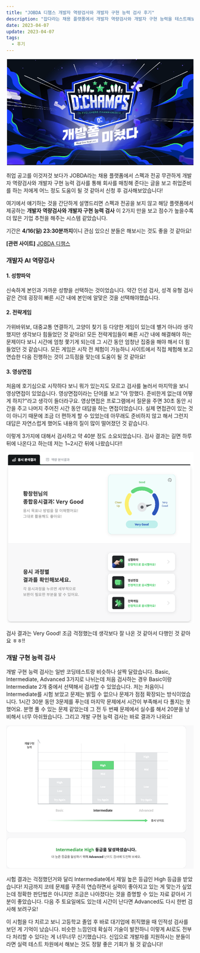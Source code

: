 ```yaml
---
title: "JOBDA 디챔스 개발자 역량검사와 개발자 구현 능력 검사 후기"
description: "잡다라는 채용 플랫폼에서 개발자 역량검사와 개발자 구현 능력을 테스트해보고 검사에 대한 후기를 남긴 글입니다."
date: 2023-04-07
update: 2023-04-07
tags:
  - 후기
---
```



![잡다{"originWidth":740,"originHeight":418,"style":"alignCenter"}](image.png)

취업 공고를 이것저것 보다가 JOBDA라는 채용 플랫폼에서 스펙과 전공 무관하게 개발자 역량검사와 개발자 구현 능력 검사를 통해 회사를 매칭해 준다는 글을 보고 취업준비를 하는 저에게 어느 정도 도움이 될 것 같아서 신청 후 검사해보았습니다!

여기에서 얘기하는 것을 간단하게 설명드리면 스펙과 전공을 보지 않고 해당 플랫폼에서 제공하는 **개발자 역량검사와 개발자 구현 능력 검사** 이 2가지 만을 보고 점수가 높을수록 더 많은 기업 추천을 해주는 시스템 같았습니다.

기간은 **4/16(일) 23:30분까지**이니 관심 있으신 분들은 해보시는 것도 좋을 것 같아요!

**\[관련 사이트\]**
[JOBDA 디챔스](https://www.jobda.im/position/2251/jd "잡다 디챔스")


### **개발자 AI 역량검사**

#### **1\. 성향파악**

신속하게 본인과 가까운 성향을 선택하는 것이었습니다. 
약간 인성 검사, 성격 유형 검사 같은 건데 굉장히 빠른 시간 내에 본인에 알맞은 것을 선택해야했습니다.

#### **2\. 전략게임**

가위바위보, 대중교통 연결하기, 고양이 찾기 등 다양한 게임이 있는데 별거 아니라 생각했지만 생각보다 힘들었던 것 같아요! 모든 전략게임들이 빠른 시간 내에 해결해야 하는 문제이다 보니 시간에 엄청 쫓기게 되는데 그 시간 동안 엄청난 집중을 해야 해서 더 힘들었던 것 같습니다. 모든 게임은 시작 전 체험이 가능하니 사이트에서 직접 체험해 보고 연습한 다음 진행하는 것이 고득점을 맞는데 도움이 될 것 같아요!

#### **3\. 영상면접**

처음에 호기심으로 시작하다 보니 뭐가 있는지도 모르고 검사를 눌러서 마지막을 보니 영상면접이 있었습니다. 영상면접이라는 단어를 보고 "아 망했다. 준비한게 없는데 어떻게 하지?"라고 생각이 들더라구요. 영상면접은 프로그램에서 질문을 주면 30초 동안 시간을 주고 나머지 주어진 시간 동안 대답을 하는 면접이었습니다. 실제 면접관이 있는 것이 아니기 때문에 조금 더 편하게 할 수 있었는데 아무래도 준비하지 않고 해서 그런지 대답은 자연스럽게 했어도 내용의 질이 많이 떨어졌던 것 같습니다.

이렇게 3가지에 대해서 검사하고 약 40분 정도 소요되었습니다.
검사 결과는 길면 하루 뒤에 나온다고 하는데 저는 1~2시간 뒤에 나왔습니다!!

![잡다1{"originWidth":986,"originHeight":894,"style":"alignCenter","filename":"스크린샷 2023-04-09 오후 1.36.38.png"}](image-1.png)

검사 결과는 Very Good! 조금 걱정했는데 생각보다 잘 나온 것 같아서 다행인 것 같아요 ㅎㅎ!!


### **개발 구현 능력 검사**

개발 구현 능력 검사는 일반 코딩테스트랑 비슷하나 살짝 달랐습니다. Basic, Intermediate, Advanced 3가지로 나뉘는데 처음 검사하는 경우 Basic이랑 Intermediate 2개 중에서 선택해서 검사할 수 있었습니다. 저는 처음이니 Intermediate를 시험 보았고 문제는 밝힐 수 없으나 문제가 점점 확장되는 방식이었습니다. 1시간 30분 동안 3문제를 푸는데 마지막 문제에서 시간이 부족해서 다 풀지는 못했어요. 분명 풀 수 있는 문제 같았는데 그 전 두 번째 문제에서 실수를 해서 20분을 낭비해서 너무 아쉬웠습니다. 그리고 개발 구현 능력 검사는 바로 결과가 나와요!

![잡다3{"originWidth":902,"originHeight":687,"style":"alignCenter","filename":"스크린샷 2023-04-09 오후 1.47.47.png"}](image-2.png)

시험 결과는 걱정했던거와 달리 Intermediate에서 제일 높은 등급인 High 등급을 받았습니다! 지금까지 코테 문제를 꾸준히 연습하면서 실력이 좋아지고 있는 게 맞는가 싶었는데 정확한 판단법은 아니지만 조금은 나아졌다는 것을 증명할 수 있는 자료 같아서 기분이 좋았습니다. 다음 주 토요일에도 있는데 시간이 난다면 Advanced도 다시 한번 검사해 보려구요!

이 시험을 다 치르고 보니 고등학교 졸업 후 바로 대기업에 취직했을 때 인적성 검사를 보던 게 기억이 났습니다. 비슷한 느낌인데 확실히 기술이 발전하니 이렇게 AI로도 전부 다 처리할 수 있다는 게 너무너무 신기했습니다. 신입으로 개발자를 지원하시는 분들이라면 실력 테스트 차원에서 해보는 것도 정말 좋은 기회가 될 것 같습니다!